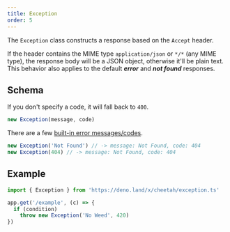 ```yaml
---
title: Exception
order: 5
---
```


The `Exception` class constructs a response based on the `Accept` header.

If the header contains the MIME type `application/json` or `*/*` (any MIME type), the response body will be a JSON object, otherwise it'll be plain text. This behavior also applies to the default ***error*** and ***not found*** responses.

## Schema

If you don't specify a code, it will fall back to `400`.

```ts
new Exception(message, code)
```

There are a few [built-in error messages/codes](https://github.com/azurystudio/cheetah/blob/dev/deno/Exception.ts#L1).

```ts
new Exception('Not Found') // -> message: Not Found, code: 404
new Exception(404) // -> message: Not Found, code: 404
```

## Example

```ts
import { Exception } from 'https://deno.land/x/cheetah/exception.ts'

app.get('/example', (c) => {
  if (condition)
    throw new Exception('No Weed', 420)
})
```
